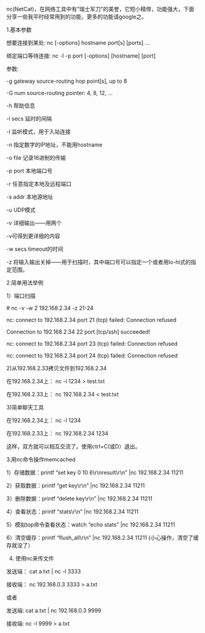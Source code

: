 nc\(NetCat\)，在网络工具中有”瑞士军刀”的美誉，它短小精悍，功能强大，下面分享一些我平时经常用到的功能，更多的功能请google之。



1.基本参数

想要连接到某处: nc \[-options\] hostname port\[s\] \[ports\] …

绑定端口等待连接: nc -l -p port \[-options\] \[hostname\] \[port\]

参数:

-g gateway source-routing hop point\[s\], up to 8

-G num source-routing pointer: 4, 8, 12, …

-h 帮助信息

-i secs 延时的间隔

-l 监听模式，用于入站连接

-n 指定数字的IP地址，不能用hostname

-o file 记录16进制的传输

-p port 本地端口号

-r 任意指定本地及远程端口

-s addr 本地源地址

-u UDP模式

-v 详细输出——用两个

-v可得到更详细的内容

-w secs timeout的时间

-z 将输入输出关掉——用于扫描时，其中端口号可以指定一个或者用lo-hi式的指定范围。



2.简单用法举例

1）端口扫描

\# nc -v -w 2 192.168.2.34 -z 21-24

nc: connect to 192.168.2.34 port 21 \(tcp\) failed: Connection refused

Connection to 192.168.2.34 22 port \[tcp/ssh\] succeeded!

nc: connect to 192.168.2.34 port 23 \(tcp\) failed: Connection refused

nc: connect to 192.168.2.34 port 24 \(tcp\) failed: Connection refused



2\)从192.168.2.33拷贝文件到192.168.2.34

在192.168.2.34上： nc -l 1234 &gt; test.txt

在192.168.2.33上： nc 192.168.2.34 &lt; test.txt



3\)简单聊天工具

在192.168.2.34上： nc -l 1234

在192.168.2.33上： nc 192.168.2.34 1234

这样，双方就可以相互交流了。使用ctrl+C\(或D）退出。



3.用nc命令操作memcached

1）存储数据：printf “set key 0 10 6\r\nresult\r\n” \|nc 192.168.2.34 11211

2）获取数据：printf “get key\r\n” \|nc 192.168.2.34 11211

3）删除数据：printf “delete key\r\n” \|nc 192.168.2.34 11211

4）查看状态：printf “stats\r\n” \|nc 192.168.2.34 11211

5）模拟top命令查看状态：watch “echo stats” \|nc 192.168.2.34 11211

6）清空缓存：printf “flush\_all\r\n” \|nc 192.168.2.34 11211 \(小心操作，清空了缓存就没了）







4. 使用nc来传文件



发送端：   cat a.txt  \|  nc -l  3333



接收端：   nc 192.168.0.3    3333 &gt;   a.txt







或者







发送端:      cat a.txt     \|   nc 192.168.0.3     9999 



接收端:      nc -l 9999 &gt; a.txt

